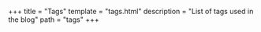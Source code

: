 +++
title = "Tags"
template = "tags.html"
description = "List of tags used in the blog"
path = "tags"
+++
